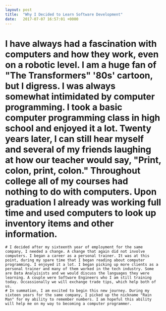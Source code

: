 ```yaml
---
layout: post
title:  "Why I Decided to Learn Software Development"
date:   2017-07-07 16:57:01 +0000
---
```



  # I have always had a fascination with computers and how they work, even on a robotic level. I am a huge fan of "The Transformers" '80s' cartoon, but I digress.  I was always somewhat intimidated by computer programming. I took a basic computer programming class in high school and enjoyed it a lot. Twenty years later, I can still hear myself and several of my friends laughing at how our teacher would say, "Print, colon, print, colon." Throughout college all of my courses had nothing to do with computers.  Upon graduation I already was working full time and used computers to look up inventory items and other information.
	# I decided after my sixteenth year of employment for the same company, I needed a change. A change that again did not involve computers. I began a career as a personal trainer. It was at this point, during my spare time that I began reading about computer programming. I enjoyed it a lot. I began picking up more clients as a personal trainer and many of them worked in the tech industry. Some are Data Analyisists and we would discuss the languages they were learning. A couple were Software Engineers who I am still training today. Occassionally we will exchange trade tips, which help both of us.
	# In summation, I am excited to begin this new journey. During my sixteen years for the same company, I picked up the nickname "Rain Man" for my ability to remember numbers. I am hopeful this ability will help me on my way to becoming a computer programmer. 
	
